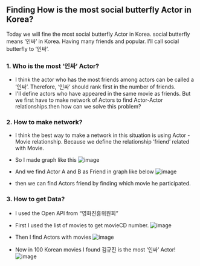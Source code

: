 ## Finding How is the most social butterfly Actor in Korea? 


Today we will fine the most social butterfly Actor in Korea. social butterfly means ‘인싸’ in Korea. Having many friends and popular.
I’ll call social butterfly to ‘인싸’.

### 1. Who is the most ‘인싸’ Actor?
- I think the actor who has the most friends among actors can be called a ‘인싸’. Therefore, ‘인싸’ should rank first in the number of friends.
- I'll define actors who have appeared in the same movie as friends.
But we first have to make network of Actors to find Actor-Actor relationships.then how can we solve this problem?


### 2. How to make network?

- I think the best way to make a network in this situation is using Actor - Movie relationship.
Because we define the relationship ‘friend’ related with Movie.

- So I made graph like this 
![image](https://github.com/ysh4296/InSSaActor/assets/29995264/3ce86777-1990-495e-bd1e-4e5a08a90e91)

- And we find Actor A and B as Friend in graph like below
![image](https://github.com/ysh4296/InSSaActor/assets/29995264/1554f27a-d32d-4c12-aacc-8bce32294fbf)

- then we can find Actors friend by finding which movie he participated.


### 3. How to get Data?

- I used the Open API from “영화진흥위원회”

- First I used the list of movies to get movieCD number.
![image](https://github.com/ysh4296/InSSaActor/assets/29995264/6983cfec-8e1f-4f3b-8ad6-fe7addcc9365)

- Then I find Actors with movies
![image](https://github.com/ysh4296/InSSaActor/assets/29995264/7e708de7-16db-4d11-8f5e-239cb1a3e6dc)

- Now in 100 Korean movies I found 김규진 is the most ‘인싸’ Actor!
![image](https://github.com/ysh4296/InSSaActor/assets/29995264/302094ad-a78d-474a-be8a-fa0e96f84f16)

